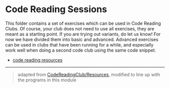 # Code Reading Sessions

This folder contains a set of exercises which can be used in Code Reading Clubs.
Of course, your club does not need to use all exercises, they are meant as a
starting point. If you are trying out variants, do let us know! For now we have
divided them into basic and advanced. Advanced exercises can be used in clubs
that have been running for a while, and especially work well when doing a second
code club using the same code snippet.

- [code reading resources](https://codereading.club/resources)

---

> adapted from
> [CodeReadingClub/Resources](https://github.com/CodeReadingClubs/Resources/blob/trunk/exercises.md),
> modified to line up with the programs in this module
